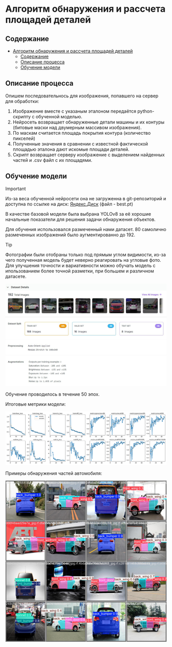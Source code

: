 # Алгоритм обнаружения и рассчета площадей деталей

## Содержание

- [Алгоритм обнаружения и рассчета площадей деталей](#алгоритм-обнаружения-и-рассчета-площадей-деталей)
  - [Содержание](#содержание)
  - [Описание процесса](#описание-процесса)
  - [Обучение модели](#обучение-модели)

## Описание процесса

Опишем последовательнось для изображения, попавшего на сервер для обработки:
1. Изображение вместе с указаным эталоном передаётся python-скрипту с обученной моделью.
2. Нейросеть возвращает обнаруженные детали машины и их контуры (битовые маски над двумерным массивом изображения).
3. По маскам считается площадь покрытия контура (количество пикселей)
4. Полученные значения в сравнении с известной фактической площадью эталона дают искомые площади деталей.
5. Скрипт возвращает серверу изображение с выделением найденных частей и .csv файл с их площадями.

## Обучение модели

> [!IMPORTANT]
> Из-за веса обученной нейросети она не загруженна в git-репозиторий и доступна по ссылке на диск: [Яндекс.Диск](https://disk.yandex.ru/d/WxdX_FwFQdTang) (файл - best.pt)

В качестве базовой модели была выбрана YOLOv8 за её хорошие начальные показатели для решения задачи обнаружения объектов.

Для обучения использовался размеченный нами датасет.  80 самолично размеченных изображений было аугментированно до 192.

> [!TIP]
> Фотографии были отобраны только под прямым углом видимости, из-за чего полученная модель будет неверно реагировать на угловые фото.
> Для улучшения точности и вариативности можно обучать модель с ипользованием более точной разметки, при большем и различном датасете.

![](/_image/Dataset-info.jpg)

Обучение проводилось в течение 50 эпох.

Итоговые метрики модели:

![](/_image/results.png)

Примеры обнаружения частей автомобиля:

![](/_image/val_batch0_pred.jpg)
